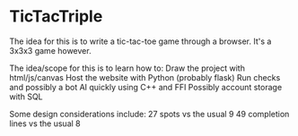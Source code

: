 # TicTacTriple
The idea for this is to write a tic-tac-toe game through a browser. It's a 3x3x3 game however.

The idea/scope for this is to learn how to:
Draw the project with html/js/canvas
Host the website with Python (probably flask)
Run checks and possibly a bot AI quickly using C++ and FFI
Possibly account storage with SQL

Some design considerations include:
27 spots vs the usual 9
49 completion lines vs the usual 8
